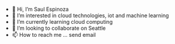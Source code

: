 - 👋 Hi, I’m Saul Espinoza
- 👀 I’m interested in cloud technologies, iot and machine learning
- 🌱 I’m currently learning cloud computing
- 💞️ I’m looking to collaborate on Seattle 
- 📫 How to reach me ... send email 

<!---
saulzeul/saulzeul is a ✨ special ✨ repository because its `README.md` (this file) appears on your GitHub profile.
You can click the Preview link to take a look at your changes.
--->
